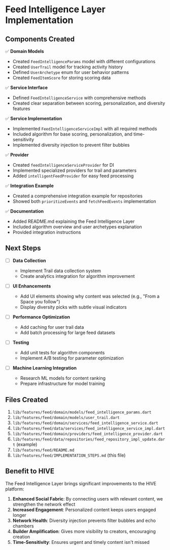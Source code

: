 # Feed Intelligence Layer Implementation

## Components Created

✅ **Domain Models**
- Created `FeedIntelligenceParams` model with different configurations
- Created `UserTrail` model for tracking activity history
- Defined `UserArchetype` enum for user behavior patterns
- Created `FeedItemScore` for storing scoring data

✅ **Service Interface**
- Defined `FeedIntelligenceService` with comprehensive methods
- Created clear separation between scoring, personalization, and diversity features

✅ **Service Implementation**
- Implemented `FeedIntelligenceServiceImpl` with all required methods
- Included algorithm for base scoring, personalization, and time-sensitivity
- Implemented diversity injection to prevent filter bubbles

✅ **Provider**
- Created `feedIntelligenceServiceProvider` for DI
- Implemented specialized providers for trail and parameters
- Added `intelligentFeedProvider` for easy feed processing

✅ **Integration Example**
- Created a comprehensive integration example for repositories
- Showed both `prioritizeEvents` and `fetchFeedEvents` implementation

✅ **Documentation**
- Added README.md explaining the Feed Intelligence Layer
- Included algorithm overview and user archetypes explanation
- Provided integration instructions

## Next Steps

- [ ] **Data Collection**
  - Implement Trail data collection system
  - Create analytics integration for algorithm improvement

- [ ] **UI Enhancements**
  - Add UI elements showing why content was selected (e.g., "From a Space you follow")
  - Display diversity picks with subtle visual indicators

- [ ] **Performance Optimization**
  - Add caching for user trail data
  - Add batch processing for large feed datasets

- [ ] **Testing**
  - Add unit tests for algorithm components
  - Implement A/B testing for parameter optimization

- [ ] **Machine Learning Integration**
  - Research ML models for content ranking
  - Prepare infrastructure for model training

## Files Created

1. `lib/features/feed/domain/models/feed_intelligence_params.dart`
2. `lib/features/feed/domain/models/user_trail.dart`
3. `lib/features/feed/domain/services/feed_intelligence_service.dart`
4. `lib/features/feed/data/services/feed_intelligence_service_impl.dart`
5. `lib/features/feed/domain/providers/feed_intelligence_provider.dart`
6. `lib/features/feed/data/repositories/feed_repository_impl_update.dart` (example)
7. `lib/features/feed/README.md`
8. `lib/features/feed/IMPLEMENTATION_STEPS.md` (this file)

## Benefit to HIVE

The Feed Intelligence Layer brings significant improvements to the HIVE platform:

1. **Enhanced Social Fabric**: By connecting users with relevant content, we strengthen the network effect
2. **Increased Engagement**: Personalized content keeps users engaged longer
3. **Network Health**: Diversity injection prevents filter bubbles and echo chambers
4. **Builder Amplification**: Gives more visibility to creators, encouraging creation
5. **Time-Sensitivity**: Ensures urgent and timely content isn't missed 